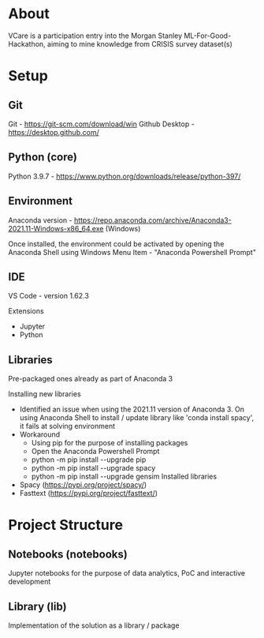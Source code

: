 # About

VCare is a participation entry into the Morgan Stanley ML-For-Good-Hackathon, aiming to mine knowledge from CRISIS survey dataset(s)

# Setup

## Git

Git - https://git-scm.com/download/win
Github Desktop - https://desktop.github.com/

## Python (core)

Python 3.9.7 - https://www.python.org/downloads/release/python-397/

## Environment

Anaconda version - https://repo.anaconda.com/archive/Anaconda3-2021.11-Windows-x86_64.exe (Windows)

Once installed, the environment could be activated by opening the Anaconda Shell using Windows Menu Item - "Anaconda Powershell Prompt"

## IDE

VS Code - version 1.62.3

Extensions
- Jupyter
- Python

## Libraries

Pre-packaged ones already as part of Anaconda 3 

Installing new libraries
- Identified an issue when using the 2021.11 version of Anaconda 3. On using Anaconda Shell to install / update library like 'conda install spacy', it fails at solving environment
- Workaround
    - Using pip for the purpose of installing packages
    - Open the Anaconda Powershell Prompt
    - python -m pip install --upgrade pip
    - python -m pip install --upgrade spacy
    - python -m pip install --upgrade gensim
Installed libraries
- Spacy (https://pypi.org/project/spacy/)
- Fasttext (https://pypi.org/project/fasttext/)

# Project Structure

## Notebooks (notebooks)

Jupyter notebooks for the purpose of data analytics, PoC and interactive development

## Library (lib)

Implementation of the solution as a library / package


